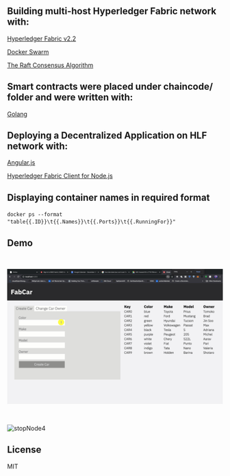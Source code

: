 ## Building multi-host Hyperledger Fabric network with:

[Hyperledger Fabric v2.2](https://hyperledger-fabric.readthedocs.io/en/release-2.2/whatsnew.html)

[Docker Swarm](https://docs.docker.com/engine/swarm/)

[The Raft Consensus Algorithm](https://raft.github.io/)

## Smart contracts were placed under chaincode/ folder and were written with:

[Golang](https://github.com/IBM/IBMDeveloper-recipes/blob/main/writing-hyperledger-fabric-chaincode-using-go-programming-language/index.md)

## Deploying a Decentralized Application on HLF network with:

[Angular.js](https://angularjs.org/)

[Hyperledger Fabric Client for Node.js](https://hyperledger.github.io/fabric-sdk-node/release-2.2/module-fabric-network.html)

## Displaying container names in required format

`docker ps --format "table{{.ID}}\t{{.Names}}\t{{.Ports}}\t{{.RunningFor}}"`

## Demo 

<br>
<p align="center">
  <img src="fabcarDemo.gif">
</p>
<br>

![stopNode4](https://user-images.githubusercontent.com/10428517/71500886-de7a3380-281b-11ea-9843-1d47ba64b2c8.gif)

<!--
## Installation
[Step 1](https://kctheservant.medium.com/multi-host-setup-with-raft-based-ordering-service-29730788b171) 

[Step 2](https://kctheservant.medium.com/multi-host-deployment-for-first-network-hyperledger-fabric-v2-273b794ff3d)
-->

## License
MIT
